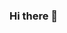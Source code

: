 ### Hi there 👋

<!--
**Cristopher8049/Cristopher8049** is a ✨ _special_ ✨ repository because its `README.md` (this file) appears on your GitHub profile.
![Estadísticas de GitHub](https://github-readme-stats.vercel.app/api?username=Cristopher8049&show_icons=true&count_private=true&theme=vue)

Here are some ideas to get you started:

- 🔭 I’m currently working on ...
- 🌱 I’m currently learning ...
- 👯 I’m looking to collaborate on ...
- 🤔 I’m looking for help with ...
- 💬 Ask me about ...
- 📫 How to reach me: ...
- 😄 Pronouns: ...
- ⚡ Fun fact: ...
-->
